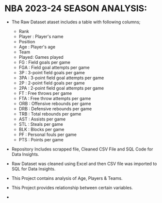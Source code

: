# NBA 2023-24 SEASON ANALYSIS:

- The Raw Dataset ataset includes a table with following columns;
  * Rank
  * Player : Player's name
  * Position
  * Age : Player's age
  * Team
  * Played: Games played
  * FG : Field goals per game
  * FGA : Field goal attempts per game
  * 3P : 3-point field goals per game
  * 3PA : 3-point field goal attempts per game
  * 2P : 2-point field goals per game
  * 2PA : 2-point field goal attempts per game
  * FT : Free throws per game
  * FTA : Free throw attempts per game
  * ORB : Offensive rebounds per game
  * DRB : Defensive rebounds per game
  * TRB : Total rebounds per game
  * AST : Assists per game
  * STL : Steals per game
  * BLK : Blocks per game
  * PF : Personal fouls per game
  * PTS : Points per game

- Repository Includes scrapped file, Cleaned CSV File and SQL Code for Data Insights.
- Raw Dataset was cleaned using Excel and then CSV file was imported to SQL for Data Insights.
- This Project contains analysis of Age, Players & Teams.
- This Project provides relationship between certain variables.
- 
